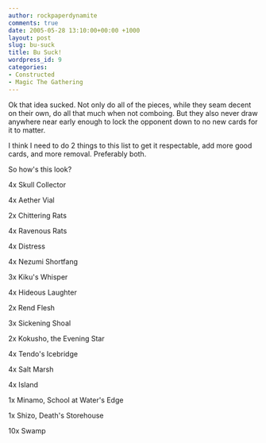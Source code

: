 ```yaml
---
author: rockpaperdynamite
comments: true
date: 2005-05-28 13:10:00+00:00 +1000
layout: post
slug: bu-suck
title: Bu Suck!
wordpress_id: 9
categories:
- Constructed
- Magic The Gathering
---
```


Ok that idea sucked. Not only do all of the pieces, while they seam decent on their own, do all that much when not comboing. But they also never draw anywhere near early enough to lock the opponent down to no new cards for it to matter.




I think I need to do 2 things to this list to get it respectable, add more good cards, and more removal.  Preferably both.




So how's this look?




4x Skull Collector  

4x Aether Vial  

2x Chittering Rats  

4x Ravenous Rats  

4x Distress  

4x Nezumi Shortfang  

3x Kiku's Whisper  

4x Hideous Laughter  

2x Rend Flesh  

3x Sickening Shoal  

2x Kokusho, the Evening Star




4x Tendo's Icebridge  

4x Salt Marsh  

4x Island  

1x Minamo, School at Water's Edge  

1x Shizo, Death's Storehouse  

10x Swamp




